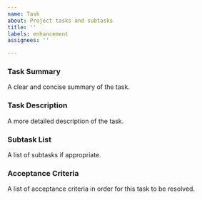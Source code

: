 ```yaml
---
name: Task
about: Project tasks and subtasks
title: ''
labels: enhancement
assignees: ''

---
```


### Task Summary
A clear and concise summary of the task.

### Task Description
A more detailed description of the task.

### Subtask List
A list of subtasks if appropriate.

### Acceptance Criteria
A list of acceptance criteria in order for this task to be resolved.

